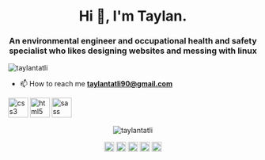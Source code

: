 <h1 align="center">Hi 👋, I'm Taylan.</h1>
<h3 align="center">An environmental engineer and occupational health and safety specialist who likes designing websites and messing with linux</h3>
<p align="left"> <img src="https://komarev.com/ghpvc/?username=taylantatli" alt="taylantatli" /> </p>

- 📫 How to reach me **taylantatli90@gmail.com**

<p align="left"><img src=https://devicons.github.io/devicon/devicon.git/icons/css3/css3-original-wordmark.svg alt=css3 width="40" height="40"/> <img src=https://devicons.github.io/devicon/devicon.git/icons/html5/html5-original-wordmark.svg alt=html5 width="40" height="40"/> <img src="https://devicon.dev/devicon.git/icons/sass/sass-original.svg" alt="sass" width="40" height="40"/></p><p align="center"> <img src="https://github-readme-stats.vercel.app/api?username=taylantatli&show_icons=true" alt="taylantatli" /> </p>

<p align="center">
<a href="https://dev.to/taylantatli" target="blank"><img align="center" src="https://cdn.jsdelivr.net/npm/simple-icons@3.0.1/icons/dev-dot-to.svg" alt="taylantatli" height="20" width="20" /></a>
<a href="https://twitter.com/tatlitaylan" target="blank"><img align="center" src="https://cdn.jsdelivr.net/npm/simple-icons@3.0.1/icons/twitter.svg" alt="tatlitaylan" height="20" width="20" /></a>
<a href="https://linkedin.com/in/taylantatli" target="blank"><img align="center" src="https://cdn.jsdelivr.net/npm/simple-icons@3.0.1/icons/linkedin.svg" alt="taylantatli" height="20" width="20" /></a>
<a href="https://fb.com/taylantatli34" target="blank"><img align="center" src="https://cdn.jsdelivr.net/npm/simple-icons@3.0.1/icons/facebook.svg" alt="taylantatli34" height="20" width="20" /></a>
<a href="https://instagram.com/tatlitaylan" target="blank"><img align="center" src="https://cdn.jsdelivr.net/npm/simple-icons@3.0.1/icons/instagram.svg" alt="tatlitaylan" height="20" width="20" /></a>
</p>
